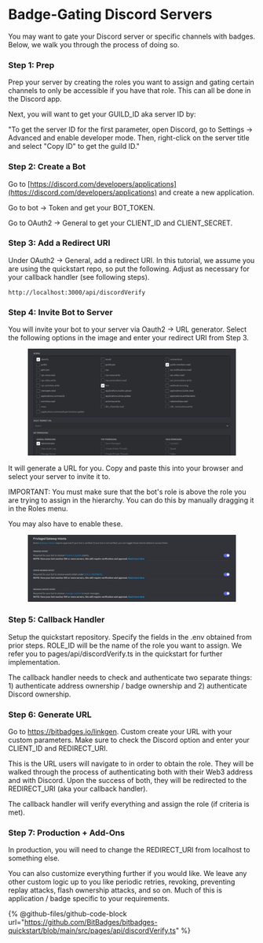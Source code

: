# Badge-Gating Discord Servers

You may want to gate your Discord server or specific channels with badges. Below, we walk you through the process of doing so.

### Step 1: Prep

Prep your server by creating the roles you want to assign and gating certain channels to only be accessible if you have that role. This can all be done in the Discord app.

Next, you will want to get your GUILD\_ID aka server ID by:

"To get the server ID for the first parameter, open Discord, go to Settings → Advanced and enable developer mode. Then, right-click on the server title and select "Copy ID" to get the guild ID."

### Step 2: Create a Bot

Go to [https://discord.com/developers/applications](https://discord.com/developers/applications) and create a new application.

Go to bot -> Token and get your BOT\_TOKEN.

Go to OAuth2 -> General to get your CLIENT\_ID and CLIENT\_SECRET.

### Step 3: Add a Redirect URI

Under OAuth2 -> General, add a redirect URI. In this tutorial, we assume you are using the quickstart repo, so put the following. Adjust as necessary for your callback handler (see following steps).

```shellscript
http://localhost:3000/api/discordVerify
```

### Step 4: Invite Bot to Server

You will invite your bot to your server via Oauth2 -> URL generator. Select the following options in the image and enter your redirect URI from Step 3.&#x20;

<figure><img src="../../.gitbook/assets/image (58).png" alt=""><figcaption></figcaption></figure>

It will generate a URL for you. Copy and paste this into your browser and select your server to invite it to.

IMPORTANT: You must make sure that the bot's role is above the role you are trying to assign in the hierarchy. You can do this by manually dragging it in the Roles menu.

You may also have to enable these.

<figure><img src="../../.gitbook/assets/image (59).png" alt=""><figcaption></figcaption></figure>

### Step 5: Callback Handler

Setup the quickstart repository. Specify the fields in the .env obtained from prior steps. ROLE\_ID will be the name of the role you want to assign. We refer you to pages/api/discordVerify.ts in the quickstart for further implementation.&#x20;

The callback handler needs to check and authenticate two separate things: 1) authenticate address ownership / badge ownership and 2) authenticate Discord ownership.

### Step 6: Generate URL

Go to https://bitbadges.io/linkgen. Custom create your URL with your custom parameters. Make sure to check the Discord option and enter your CLIENT\_ID and REDIRECT\_URI.

This is the URL users will navigate to in order to obtain the role. They will be walked through the process of authenticating both with their Web3 address and with Discord. Upon the success of both, they will be redirected to the REDIRECT\_URI (aka your callback handler).

The callback handler will verify everything and assign the role (if criteria is met).

### Step 7: Production + Add-Ons

In production, you will need to change the REDIRECT\_URI from localhost to something else.&#x20;

You can also customize everything further if you would like. We leave any other custom logic up to you like periodic retries, revoking, preventing replay attacks, flash ownership attacks, and so on. Much of this is application / badge specific to your requirements.&#x20;





{% @github-files/github-code-block url="https://github.com/BitBadges/bitbadges-quickstart/blob/main/src/pages/api/discordVerify.ts" %}
